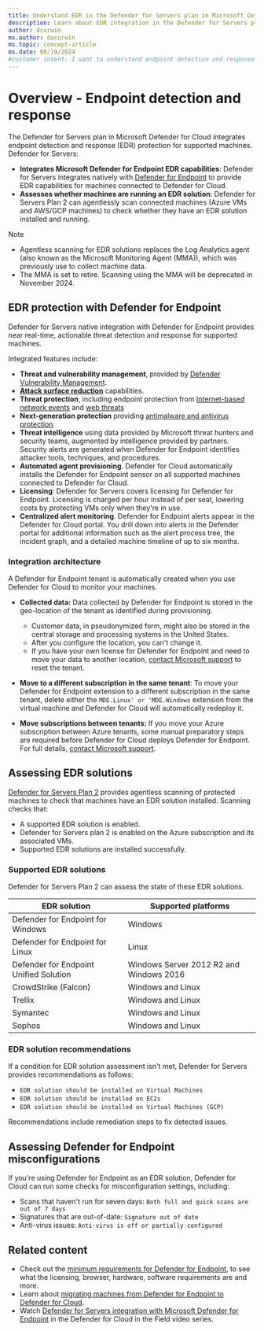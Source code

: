 ```yaml
---
title: Understand EDR in the Defender for Servers plan in Microsoft Defender for Cloud
description: Learn about EDR integration in the Defender for Servers plan in Microsoft Defender for Cloud.
author: dcurwin
ms.author: dacurwin
ms.topic: concept-article
ms.date: 08/19/2024
#customer intent: I want to understand endpoint detection and response (EDR) capabilities provided by Defender for Servers plan, and what EDR solutions are available.
---
```


# Overview - Endpoint detection and response 

The Defender for Servers plan in Microsoft Defender for Cloud integrates endpoint detection and response (EDR) protection for supported machines. Defender for Servers:

- **Integrates Microsoft Defender for Endpoint EDR capabilities**: Defender for Servers integrates natively with [Defender for Endpoint](/defender-endpoint/microsoft-defender-endpoint) to provide EDR capabilities for machines connected to Defender for Cloud.
- **Assesses whether machines are running an EDR solution**: Defender for Servers Plan 2 can agentlessly scan connected machines (Azure VMs and AWS/GCP machines) to check whether they have an EDR solution installed and running.

> [!NOTE]
> - Agentless scanning for EDR solutions replaces the Log Analytics agent (also known as the Microsoft Monitoring Agent (MMA)), which was previously use to collect machine data.
> - The MMA is set to retire. Scanning using the MMA will be deprecated in November 2024.



## EDR protection with Defender for Endpoint

Defender for Servers native integration with Defender for Endpoint provides near real-time, actionable threat detection and response for supported machines.

Integrated features include:

- **Threat and vulnerability management**, provided by [Defender Vulnerability Management](/defender-vulnerability-management/defender-vulnerability-management).
- **[Attack surface reduction](/defender-endpoint/attack-surface-reduction)** capabilities.
- **Threat protection**, including endpoint protection from [Internet-based network events](/defender-endpoint/network-protection) and [web threats](/defender-endpoint/web-protection-overview)
- **Next-generation protection** providing [antimalware and antivirus protection](/defender-endpoint/next-generation-protection). 
- **Threat intelligence** using data provided by Microsoft threat hunters and security teams, augmented by intelligence provided by partners. Security alerts are generated when Defender for Endpoint identifies attacker tools, techniques, and procedures.
- **Automated agent provisioning**. Defender for Cloud automatically installs the Defender for Endpoint sensor on all supported machines connected to Defender for Cloud.
- **Licensing**: Defender for Servers covers licensing for Defender for Endpoint. Licensing is charged per hour instead of per seat, lowering costs by protecting VMs only when they're in use.
- **Centralized alert monitoring**. Defender for Endpoint alerts appear in the Defender for Cloud portal. You drill down into alerts in the Defender portal for additional information such as the alert process tree, the incident graph, and a detailed machine timeline of up to six months.

### Integration architecture

A Defender for Endpoint tenant is automatically created when you use Defender for Cloud to monitor your machines.

- **Collected data:** Data collected by Defender for Endpoint is stored in the geo-location of the tenant as identified during provisioning.

    - Customer data, in pseudonymized form, might also be stored in the central storage and processing systems in the United States.
    - After you configure the location, you can't change it.
    - If you have your own license for Defender for Endpoint and need to move your data to another location, [contact Microsoft support](https://portal.azure.com/#blade/Microsoft_Azure_Support/HelpAndSupportBlade/overview) to reset the tenant.
- **Move to a different subscription in the same tenant**: To move your Defender for Endpoint extension to a different subscription in the same tenant, delete either the `MDE.Linux' or 'MDE.Windows` extension from the virtual machine and Defender for Cloud will automatically redeploy it.
- **Move subscriptions between tenants:** If you move your Azure subscription between Azure tenants, some manual preparatory steps are required before Defender for Cloud deploys Defender for Endpoint. For full details, [contact Microsoft support](https://portal.azure.com/#blade/Microsoft_Azure_Support/HelpAndSupportBlade/overview).



## Assessing EDR solutions

[Defender for Servers Plan 2](defender-for-servers-overview.md) provides agentless scanning of protected machines to check that machines have an EDR solution installed. Scanning checks that:

- A supported EDR solution is enabled.
- Defender for Servers plan 2 is enabled on the Azure subscription and its associated VMs.
- Supported EDR solutions are installed successfully.

### Supported EDR solutions

Defender for Servers Plan 2 can assess the state of these EDR solutions.

| EDR solution | Supported platforms |
|--|--|
| Defender for Endpoint for Windows | Windows |
| Defender for Endpoint for Linux  | Linux |
| Defender for Endpoint Unified Solution  | Windows Server 2012 R2 and Windows 2016 |
| CrowdStrike (Falcon) | Windows and Linux |
| Trellix | Windows and Linux |
| Symantec | Windows and Linux |
| Sophos |  Windows and Linux | 

### EDR solution recommendations

If a condition for EDR solution assessment isn't met, Defender for Servers provides recommendations as follows:

- `EDR solution should be installed on Virtual Machines`
- `EDR solution should be installed on EC2s`
- `EDR solution should be installed on Virtual Machines (GCP)`

Recommendations include remediation steps to fix detected issues.

## Assessing Defender for Endpoint misconfigurations

If you're using Defender for Endpoint as an EDR solution, Defender for Cloud can run some checks for misconfiguration settings, including:

- Scans that haven't run for seven days: `Both full and quick scans are out of 7 days`
- Signatures that are out-of-date: `Signature out of date`
- Anti-virus issues: `Anti-virus is off or partially configured`

## Related content

- Check out the [minimum requirements for Defender for Endpoint](/defender-endpoint/minimum-requirements), to see what the licensing, browser, hardware, software requirements are and more.
- Learn about [migrating machines from Defender for Endpoint to Defender for Cloud](/microsoft-365/security/defender-endpoint/migrating-mde-server-to-cloud).
- Watch [Defender for Servers integration with Microsoft Defender for Endpoint](episode-sixteen.md) in the Defender for Cloud in the Field video series.
